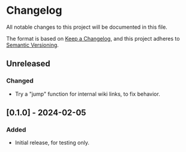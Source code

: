 # Changelog

All notable changes to this project will be documented in this file.

The format is based on [Keep a Changelog](https://keepachangelog.com/en/1.1.0/),
and this project adheres to [Semantic Versioning](https://semver.org/spec/v2.0.0.html).

## Unreleased

### Changed

- Try a "jump" function for internal wiki links, to fix behavior.


## [0.1.0] - 2024-02-05

### Added

- Initial release, for testing only.
